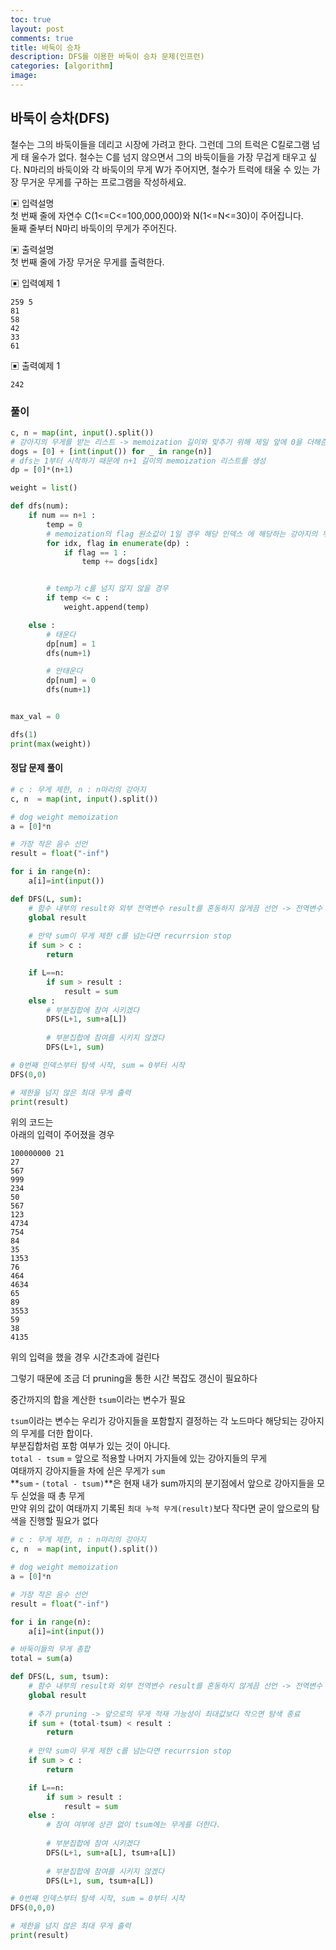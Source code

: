 ```yaml
---
toc: true
layout: post
comments: true
title: 바둑이 승차
description: DFS를 이용한 바둑이 승차 문제(인프런)
categories: [algorithm]
image:
---
```


## 바둑이 승차(DFS)

철수는 그의 바둑이들을 데리고 시장에 가려고 한다. 그런데 그의 트럭은 C킬로그램 넘게 태
울수가 없다. 철수는 C를 넘지 않으면서 그의 바둑이들을 가장 무겁게 태우고 싶다.
N마리의 바둑이와 각 바둑이의 무게 W가 주어지면, 철수가 트럭에 태울 수 있는 가장 무거운
무게를 구하는 프로그램을 작성하세요.


▣ 입력설명<br>
첫 번째 줄에 자연수 C(1<=C<=100,000,000)와 N(1<=N<=30)이 주어집니다. <br>
둘째 줄부터 N마리 바둑이의 무게가 주어진다.

▣ 출력설명 <br>
첫 번째 줄에 가장 무거운 무게를 출력한다.

▣ 입력예제 1
```shell
259 5
81
58
42
33
61
```


▣ 출력예제 1

`242`

### 풀이

```python
c, n = map(int, input().split())
# 강아지의 무게를 받는 리스트 -> memoization 길이와 맞추기 위해 제일 앞에 0을 더해준다.
dogs = [0] + [int(input()) for _ in range(n)]
# dfs는 1부터 시작하기 때문에 n+1 길이의 memoization 리스트를 생성
dp = [0]*(n+1)

weight = list()

def dfs(num):
    if num == n+1 :
        temp = 0
        # memoization의 flag 원소값이 1일 경우 해당 인덱스 에 해당하는 강아지의 무게를 더한다.
        for idx, flag in enumerate(dp) :
            if flag == 1 :
                temp += dogs[idx]


        # temp가 c를 넘지 않지 않을 경우
        if temp <= c :
            weight.append(temp)

    else :
        # 태운다
        dp[num] = 1
        dfs(num+1)

        # 안태운다
        dp[num] = 0
        dfs(num+1)


max_val = 0

dfs(1)
print(max(weight))
```

#### 정답 문제 풀이

```python
# c : 무게 제한, n : n마리의 강아지
c, n  = map(int, input().split())

# dog weight memoization
a = [0]*n

# 가장 작은 음수 선언 
result = float("-inf")

for i in range(n):
    a[i]=int(input())

def DFS(L, sum):
    # 함수 내부의 result와 외부 전역변수 result를 혼동하지 않게끔 선언 -> 전역변수 result를 사용할 것!
    global result
    
    # 만약 sum이 무게 제한 c를 넘는다면 recurrsion stop
    if sum > c :
        return

    if L==n:
        if sum > result :
            result = sum
    else :
        # 부분집합에 참여 시키겠다
        DFS(L+1, sum+a[L])
        
        # 부분집합에 참여를 시키지 않겠다
        DFS(L+1, sum)

# 0번째 인덱스부터 탐색 시작, sum = 0부터 시작
DFS(0,0)

# 제한을 넘지 않은 최대 무게 출력
print(result)
```
위의 코드는 <br> 아래의 입력이 주어졌을 경우

```shell
100000000 21
27
567
999
234
50
567
123
4734
754
84
35
1353
76
464
4634
65
89
3553
59
38
4135

```
위의 입력을 했을 경우 시간초과에 걸린다 <br>

그렇기 때문에 조금 더 pruning을 통한 시간 복잡도 갱신이 필요하다 <br>

중간까지의 합을 계산한 `tsum`이라는 변수가 필요 <br>

`tsum`이라는 변수는 우리가 강아지들을 포함할지 결정하는 각 노드마다 해당되는 강아지의 무게를 더한 합이다. <br>
부분집합처럼 포함 여부가 있는 것이 아니다. <br>
`total - tsum` = 앞으로 적용할 나머지 가지들에 있는 강아지들의 무게 <br>
여태까지 강아지들을 차에 싣은 무게가 `sum` <br>
**`sum` - `(total - tsum)`**은 현재 내가 sum까지의 분기점에서 앞으로 강아지들을 모두 싣었을 때 총 무게 <br>
만약 위의 값이 여태까지 기록된 `최대 누적 무게(result)`보다 작다면 굳이 앞으로의 탐색을 진행할 필요가 없다 


```python
# c : 무게 제한, n : n마리의 강아지
c, n  = map(int, input().split())

# dog weight memoization
a = [0]*n

# 가장 작은 음수 선언 
result = float("-inf")

for i in range(n):
    a[i]=int(input())

# 바둑이들의 무게 총합
total = sum(a)

def DFS(L, sum, tsum):
    # 함수 내부의 result와 외부 전역변수 result를 혼동하지 않게끔 선언 -> 전역변수 result를 사용할 것!
    global result
    
    # 추가 pruning -> 앞으로의 무게 적재 가능성이 최대값보다 작으면 탐색 종료
    if sum + (total-tsum) < result :
        return
    
    # 만약 sum이 무게 제한 c를 넘는다면 recurrsion stop
    if sum > c :
        return

    if L==n:
        if sum > result :
            result = sum
    else :
        # 참여 여부에 상관 없이 tsum에는 무게를 더한다.
        
        # 부분집합에 참여 시키겠다
        DFS(L+1, sum+a[L], tsum+a[L])
        
        # 부분집합에 참여를 시키지 않겠다
        DFS(L+1, sum, tsum+a[L])

# 0번째 인덱스부터 탐색 시작, sum = 0부터 시작
DFS(0,0,0)

# 제한을 넘지 않은 최대 무게 출력
print(result)


```
